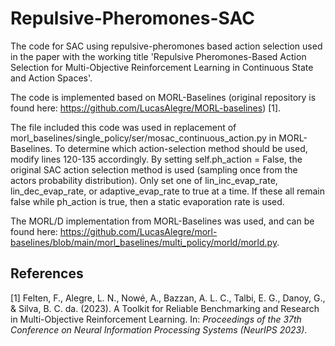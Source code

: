 # Repulsive-Pheromones-SAC
The code for SAC using repulsive-pheromones based action selection used in the paper with the working title 'Repulsive Pheromones-Based Action Selection for Multi-Objective Reinforcement Learning in Continuous State and Action Spaces'.

The code is implemented based on MORL-Baselines (original repository is found here: https://github.com/LucasAlegre/MORL-baselines) [1].

The file included this code was used in replacement of morl_baselines/single_policy/ser/mosac_continuous_action.py in MORL-Baselines. To determine which action-selection method should be used, modify lines 120-135 accordingly. By setting self.ph_action = False, the original SAC action selection method is used (sampling once from the actors probability distribution). Only set one of lin_inc_evap_rate, lin_dec_evap_rate, or adaptive_evap_rate to true at a time. If these all remain false while ph_action is true, then a static evaporation rate is used.

The MORL/D implementation from MORL-Baselines was used, and can be found here: https://github.com/LucasAlegre/morl-baselines/blob/main/morl_baselines/multi_policy/morld/morld.py.

## References
[1] Felten, F., Alegre, L. N., Nowé, A., Bazzan, A. L. C., Talbi, E. G., Danoy, G., & Silva, B. C. da. (2023). A Toolkit for Reliable Benchmarking and Research in Multi-Objective Reinforcement Learning. In: _Proceedings of the 37th Conference on Neural Information Processing Systems (NeurIPS 2023)_.

